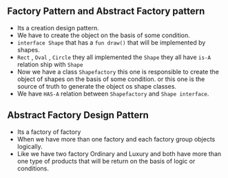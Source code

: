## Factory Pattern and Abstract Factory pattern 
- Its a creation design pattern. 
- We have to create the object on the basis of some condition.
- `interface Shape` that has a `fun draw()` that will be implemented by shapes.
- `Rect` , `Oval` , `Circle` they all implemented the `Shape` they all have `is-A` relation ship with `Shape`
- Now we have a class `Shapefactory` this one is responsible to create the object of shapes on the basis of some condition. or this one is the source of truth to generate the object os shape classes. 
- We have `HAS-A` relation between `Shapefactory` and `Shape interface`.

## Abstract Factory Design Pattern
- Its a factory of factory
- When we have more than one factory and each factory group objects logically. 
- Like we have two factory Ordinary and Luxury and both have more than one type of products that will be return on the basis of logic or conditions.